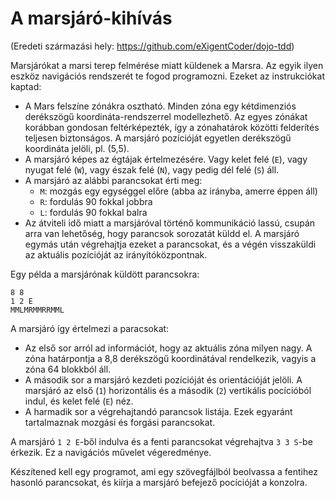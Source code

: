 # A marsjáró-kihívás
(Eredeti származási hely: https://github.com/eXigentCoder/dojo-tdd)

Marsjárókat a marsi terep felmérése miatt küldenek a Marsra. Az egyik ilyen eszköz navigációs rendszerét te fogod programozni.
Ezeket az instrukciókat kaptad:

 - A Mars felszíne zónákra osztható. Minden zóna egy kétdimenziós derékszögű koordináta-rendszerrel modellezhető.
   Az egyes zónákat korábban gondosan feltérképezték, így a zónahatárok közötti felderítés teljesen biztonságos.
   A marsjáró pozícióját egyetlen derékszögű koordináta jelöli, pl. (5,5).
 - A marsjáró képes az égtájak értelmezésére. Vagy kelet felé (`E`), vagy nyugat felé (`W`), vagy észak felé (`N`), vagy pedig
   dél felé (`S`) áll.
 - A marsjáró az alábbi parancsokat érti meg:
    - `M`: mozgás egy egységgel előre (abba az irányba, amerre éppen áll)
    - `R`: fordulás 90 fokkal jobbra
    - `L`: fordulás 90 fokkal balra
 - Az átviteli idő miatt a marsjáróval történő kommunikáció lassú, csupán arra van lehetőség, hogy parancsok sorozatát küldd el.
   A marsjáró egymás után végrehajtja ezeket a parancsokat, és a végén visszaküldi az aktuális pozícióját az irányítóközpontnak.

Egy példa a marsjárónak küldött parancsokra:

```
8 8
1 2 E
MMLMRMMRRMML
```

A marsjáró így értelmezi a paracsokat:

 - Az első sor arról ad információt, hogy az aktuális zóna milyen nagy. A zóna határpontja a 8,8 derékszögű koordinátával rendelkezik,
   vagyis a zóna 64 blokkból áll.
 - A második sor a marsjáró kezdeti pozícióját és orientációját jelöli. A marsjáró az első (`1`) horizontális és a második (`2`) vertikális
   pocícióból indul, és kelet felé (`E`) néz.
 - A harmadik sor a végrehajtandó parancsok listája. Ezek egyaránt tartalmaznak mozgási és forgási parancsokat.

A marsjáró `1 2 E`-ből indulva és a fenti parancsokat végrehajtva `3 3 S`-be érkezik. Ez a navigációs művelet végeredménye.

Készítened kell egy programot, ami egy szövegfájlból beolvassa a fentihez hasonló parancsokat, és kiírja a marsjáró befejező
pocícióját a konzolra.
